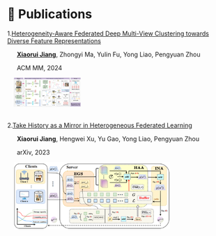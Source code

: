 # 📝 Publications

1.[Heterogeneity-Aware Federated Deep Multi-View Clustering towards Diverse Feature Representations](https://dl.acm.org/doi/10.1145/3664647.3681302#)

    <u>**Xiaorui Jiang**</u>, Zhongyi Ma, Yulin Fu, Yong Liao, Pengyuan Zhou

    ACM MM, 2024

<div style="margin-left: 3%;"><img src="/images/HFMVC-framework.png" style="zoom: 15%;"></div>

<br>

2.[Take History as a Mirror in Heterogeneous Federated Learning](https://arxiv.org/pdf/2312.10425.pdf)

    **Xiaorui Jiang**, Hengwei Xu, Yu Gao, Yong Liao, Pengyuan Zhou 

    arXiv, 2023

<div style="margin-left: 3%;"><img src="/images/FedHist-framework.png" style="zoom: 35%;"></div>